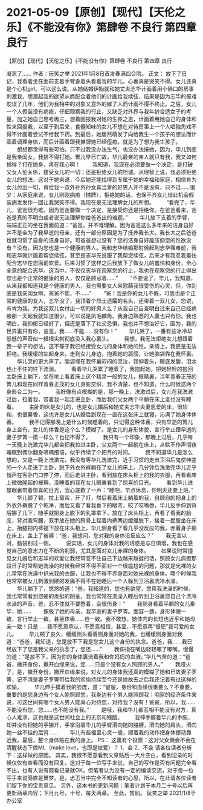 # 2021-05-09【原创】【现代】【天伦之乐】《不能没有你》第肆卷 不良行 第四章  良行



【原创】【现代】【天伦之乐】《不能没有你》第肆卷 不良行 第四章  良行




凝冻了…… 作者：玩笑之举 2021年1月8日首发春满四合院。
正文：
放下了日记，我看着坐在面前支着手臂歪着头看着我的华儿，心裏真是哭笑不得。女儿还真是个心机girl。可以这么说。从她结婚伊始就和她丈夫志华计画着用小俩口的房事刺激我，想激起我的欲望从而配合着他们的计画给我续弦，结果是因为志华的罹难耽误了几年，他们为我相中的对象又意外的嫁了人而计画不得不终止。之后，女儿一个人假装没有病癒，仔细观察我的行止，又缺乏对外界与我年龄合适女子的考量，加之她自己思考再三，想着回报我对她的生养之恩，计画着用她自己的身体和性来回报我，以至于到后来，食髓知味的女儿不想在对待房事上一个人唱独角戏不得不计画着尝试不给我下药。到最后，她居然萌发了向给我生一个孩子的想法而计画着调理身体，而后计画着跟我摊牌她已经痊癒。就是为了想为我生孩子。 　　想想都觉得有些可怕。只不过我没办法生气，也没办法揍她，因为，华儿到底是我亲闺女，我捨不得打她。箐儿早已亡故，华儿最亲的亲人就只有我，我又如何捨得？打在她身，疼在我心啊！ 　　我知道，我现在必须要做一个决定，是打破父女人伦关係，接受女儿的一切；还是拒绝女儿的坦诚。从理智上说，我必须拒绝女儿的想法，这对于她来说，今后她还能找得到专属于她的幸福和家庭，相信肯为女儿付出一切，肯给我一双外孙外孙女喜当爹的好男人并不是没有，只不过……很少；从家庭来说，女儿刚刚病癒（摊牌），拒绝她的话，也保不齐女儿借此机会假装病发发作一回让我哭笑不得。我现在是无法理解女儿的所想。 　　“看完了，华儿，爸爸很为难。因为爸爸要做一个决定，是接受你还是拒绝你。在爸爸看来，爸爸是真的不明白或者说无法理解你给爸爸出的难题。” 　　华儿放下支着的手臂，端端正正的坐在我面前道：“爸爸，并不难理解。因为爸爸这么多年来的洁身自好并不是全为了我早逝的母亲，还有一部分原因是为了抚养我长大。我长大之后爸爸也就习惯了自身的洁身自好。可爸爸想过没有？您的洁身自好能压抑您的性欲没有？没有，因为您也是一个健康的男人。我和志华结婚那时候起到志华罹难前，我和志华就计画着帮您续弦，甚至是志华先说服了我帮您续弦，后来才有我忍着羞怯配合志华在您面前欢爱。后来习惯了这样之后我放下了做女儿的羞怯和身份，全心全意的配合志华。这当中，不仅仅志华在观察您的行止，我也在观察您的行止得出您也是个正常的健康的男人，仅仅是顾忌着……” 　　“不要说了，华儿，我知道，从来我都知道我是个健康的男人，我也需要女人来慰藉我很受伤的心灵，但，你到底是我亲闺女啊，爸爸不能，不……” 　　“爸！我是你的女儿不假，可我也是个正常的健康的女人，志华没了，我顶着个烈士遗孀的名头，还带着一双儿女，您说，有肯为我，为我这双儿女付出一切的好男人么？从我自己自查明白过来自己已经病癒那一天起我就知道很少，可以说是凤毛麟角。我身边熟悉的人裏也只有你。我也明白，我抑郁已经好了，但还是落下了社交恐惧，我也并不想治好它，因为，我的世界裏只有你，爸爸，我……不能……没有你！” 　　华儿哭了，一番有些冰冷却低低的声音似一根根尖刺彻底没入我心裏头。 　　我想，我无法拒绝女儿想跟着我一辈子的想法，这不等于我已经接受女儿的身体和她的性。亲情上，我更是无法拒绝。我缓缓的站起身来，走到女儿身边，抱着她的肩膀，让她脑袋靠在我怀裏。 　　华儿哭的更大声了。脑袋埋在我怀裏闷闷的哭泣，我仰着头，眼底发酸，泪水也止不住的往下流淌。 　　看着华儿哭累了睡着了，我抱起她，把她轻轻的抱回主卧床上躺下，坐在地上看着床上这个精灵一般的女儿，眼睛裏，当年青春正茂的箐儿和现在同样青春正茂的女儿身影交织，我不清楚，也不知道，什么时候这两个身影合二为一。 　　我好像有点模糊的是，那一晚上，洗漱过后，女儿在我洗漱过后，拉着我，带着我一起走进主卧，而后我们父女两个平躺在床上谁也没有睡着。 　　主卧的床是女儿的，也是女儿婚后和她丈夫志华夫妻恩爱的床，很软和，也很馨香，这也许是女儿从婚后到现在一直在这张床上就寝，沁满了她身体体香。 　　我不记得那晚上是什么时候睡着的，只记得这种体香，只有早逝的箐儿身上会有，女儿的体香是这个么？模糊了。是女儿的身形体貌，言行举止跟早逝的妻子罗箐一模一样么？也记不得了。 　　我只有一个印象，那晚上过后，几乎每一天晚上洗漱完华儿都会把我拉进主卧，父女两个一起躺在床上，从默不作声彻夜难眠到偶尔翻身喁喁细语，似乎持续了个把月的时间。 　　我不知道华儿是怎么想的，又是一晚上洗漱完，我没有等华儿洗漱完，近乎习惯的走出卫浴后鬼使神差的一个人走进了主卧，脱下外衣外裤躺在了女儿的床上。几分钟后洗漱完华儿近乎悄声在客卧门口停了停，而后走进主卧，看到放在床头柜上的我的衣服，再看看床上微微隆起的被褥，没睡着的我在女儿眼裏看到了惊喜的目光。 　　看到华儿进屋眼裏带着惊喜的目光，我心底歎了一声：“睡吧，早点休息，你明天还要上班。” 　　华儿顿了顿，拉上窗帘，开了灯，然后看着床上躺着的我，自顾自的把身上的外衣外裤脱了个乾净，而后又看了看我垂下的眼帘，咬了咬嘴唇，华儿反手伸到背后挪了几下，随手就把身上脱下的乳罩拿下，放在了床头柜上，再看了看我的脸庞，背对我弯腰，双手放在她的胯骨上捏着内裤两边缓缓脱下，接着一屁股坐在床上，抬腿把内裤褪下放在床头柜上，华儿侧身看了看几乎没反应的我，赤着身子躺在床上，盖上了被褥：“爸，我想问，您对我的身体没反应么？” 　　我无言以对，脑袋别过一侧。 　　说实话，女儿的身体对我的诱惑是与日俱增，我也在感觉自己的意志力在不断的削弱，尤其是面对女儿赤裸的身体。 　　如果说时常撞见女儿婚后和志华的欢爱让我经常忍不住自己下边越来越挺的话，照顾女儿病癒那段日子时常帮她洗澡的时候我经常不得不面对一个很尴尬的问题，那就是光裸的女儿常常在洗澡中扒光我的衣服，让我也不得不赤身面对她光裸的身体。哪个时候我也常常被女儿刺激到硬的发痛不得不在她睡后一个人躲到卫浴裏洗冷水澡。 　　华儿躺下了，悠悠的道：“爸，我知道的，您也有欲望，您帮我洗澡的时候，我也常常看到您硬的发挺的阴茎，我也常常在洗澡入睡后听到卫浴裏您自己个洗冷水澡的声音。爸，忍不住就不要憋着，会很伤身！” 　　我侧身看着平躺的女儿秦华，她…… 　　像极了她的母亲，我早逝的妻子罗箐。面容一致，身形体貌一致，言行举止一致，甚至体香……也一致。我不敢想，她体内的长短也近乎和她母亲一致！只是……我不愿意承认，不愿意相信，甚至，不愿意再“侵犯”我可爱的女儿。 　　华儿顿了良久，缓缓侧头看着侧身面对她的我，也缓缓侧身面对我道：“爸爸，我知道，您是放不下我是您女儿这个身份的执念。爸爸，我……我已经放下了您是我父亲的执念了，您还……” 　　我伸指在嘴边轻轻嘟了嘟嘴，慢慢的道：“是放不下，因为你的身体裏流着我和你妈妈的血液。”华儿气苦的道：“爸爸，撇开身份，撇开血缘来说，您……只是个没有女人照顾的男人。” 　　我哑火了，是，撇开身份，撇开血缘来说，对女儿的身体我还真的模糊了她和已故妻子罗箐，记不清是妻子罗箐带给我的欢愉持续至今还是她故去之后我还记着有过这样的欢愉。 　　华儿伸手摸着我的脸庞，道：“爸爸，身份和血缘很重要么？不重要，重要的是您身边有个女人能照顾您，我身边有个男人能照顾我；咱家的经济条件来说，可这世间有哪个女人男人能真心对待您，对待我？没有！爸爸，所以，我……不能没有您，您……也不能没有我。” 　　是哦，我和华儿都互相不能没有对方，真心人难求，这也就是这世间社会上的无奈和残酷。 　　我伸手握着华儿的手腕，却并没有把她的手挪开，手掌沿着华儿的手臂滑向她的胳膊，滑向她的肩头，滑向她一丝不挂的后背…… 　　华儿有些福至心灵一般，顺着我的动作把身体挪动靠近我，最后，整个身体贴在我的身上。
PS： 这裏有个投票：这对父女俩会不会在清醒状态下做ML（make love，也即是做爱）？ 1、会 2、不会
请各位读者分析下：这样做的原因。
其实，我很不愿意看到文章贴后一大片空白，看到记录的时候仅仅有查看而没有回复。这对于每一位写手来说，自己的写作是否有问题完全看不出，也有人说有观看记录就OK，但笔者认为没有一定的编读交流，对于每一位写手来说简直是噩梦。是，忐忑当中完全不知读者的心思，所以，在此请各位读者们留下你的宝贵意见。
另外，这本书的更新问题：笔者计划于本月二十号以后再更新两章内容；下月九号，十号，每天两章。 至此，暂别。                   玩笑之举                 2021/1/8于办公室


